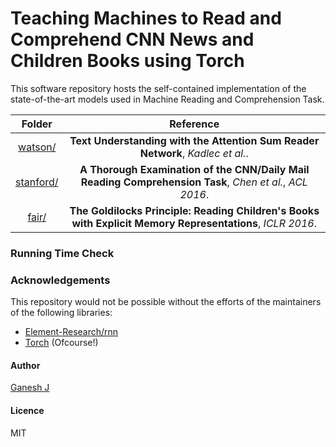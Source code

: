 # Teaching Machines to Read and Comprehend CNN News and Children Books using Torch

This software repository hosts the self-contained implementation of the state-of-the-art models used in Machine Reading and Comprehension Task.

| Folder | Reference |
|:---:|:---:|
| [watson/](https://github.com/ganeshjawahar/torch-teacher/tree/master/watson)| **Text Understanding with the Attention Sum Reader Network**, *Kadlec et al.*.                            |
| [stanford/](https://github.com/ganeshjawahar/torch-teacher/tree/master/stanford) | **A Thorough Examination of the CNN/Daily Mail Reading Comprehension Task**, *Chen et al.*, *ACL 2016*.   |
| [fair/](https://github.com/ganeshjawahar/torch-teacher/tree/master/fair) | **The Goldilocks Principle: Reading Children's Books with Explicit Memory Representations**, *ICLR 2016*. |

### Running Time Check


### Acknowledgements
This repository would not be possible without the efforts of the maintainers of the following libraries:
* [Element-Research/rnn](https://github.com/Element-Research/rnn)
* [Torch](https://github.com/torch) (Ofcourse!)

#### Author
[Ganesh J](https://researchweb.iiit.ac.in/~ganesh.j/)

#### Licence
MIT
